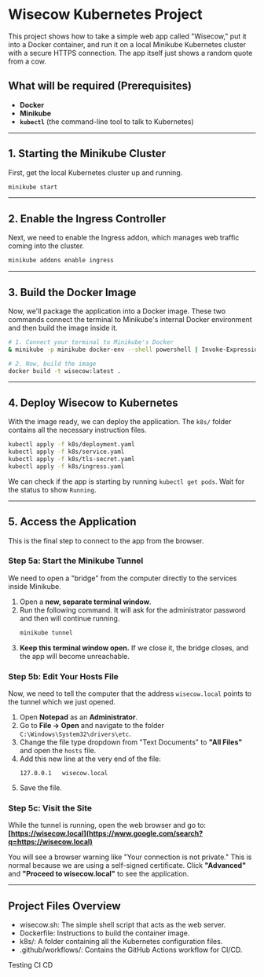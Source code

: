# Wisecow Kubernetes Project

This project shows how to take a simple web app called "Wisecow," put it into a Docker container, and run it on a local Minikube Kubernetes cluster with a secure HTTPS connection. The app itself just shows a random quote from a cow.

## What will be required (Prerequisites)

  * **Docker**
  * **Minikube**
  * **`kubectl`** (the command-line tool to talk to Kubernetes)

-----

## 1. Starting the Minikube Cluster

First, get the local Kubernetes cluster up and running.

```bash
minikube start
```

-----

## 2. Enable the Ingress Controller

Next, we need to enable the Ingress addon, which manages web traffic coming into the cluster.

```bash
minikube addons enable ingress
```

-----

## 3. Build the Docker Image

Now, we'll package the application into a Docker image. These two commands connect the terminal to Minikube's internal Docker environment and then build the image inside it.

```bash
# 1. Connect your terminal to Minikube's Docker
& minikube -p minikube docker-env --shell powershell | Invoke-Expression

# 2. Now, build the image
docker build -t wisecow:latest .
```

-----

## 4. Deploy Wisecow to Kubernetes

With the image ready, we can deploy the application. The `k8s/` folder contains all the necessary instruction files.

```bash
kubectl apply -f k8s/deployment.yaml
kubectl apply -f k8s/service.yaml
kubectl apply -f k8s/tls-secret.yaml
kubectl apply -f k8s/ingress.yaml
```

We can check if the app is starting by running `kubectl get pods`. Wait for the status to show `Running`.

-----

## 5. Access the Application

This is the final step to connect to the app from the browser.

### Step 5a: Start the Minikube Tunnel

We need to open a "bridge" from the computer directly to the services inside Minikube.

1.  Open a **new, separate terminal window**.
2.  Run the following command. It will ask for the administrator password and then will continue running.
    ```bash
    minikube tunnel
    ```
3.  **Keep this terminal window open.** If we close it, the bridge closes, and the app will become unreachable.

### Step 5b: Edit Your Hosts File

Now, we need to tell the computer that the address `wisecow.local` points to the tunnel which we just opened.

1.  Open **Notepad** as an **Administrator**.
2.  Go to **File -> Open** and navigate to the folder `C:\Windows\System32\drivers\etc`.
3.  Change the file type dropdown from "Text Documents" to **"All Files"** and open the `hosts` file.
4.  Add this new line at the very end of the file:
    ```
    127.0.0.1   wisecow.local
    ```
5.  Save the file.

### Step 5c: Visit the Site

While the tunnel is running, open the web browser and go to:
**[https://wisecow.local](https://www.google.com/search?q=https://wisecow.local)**


You will see a browser warning like "Your connection is not private." This is normal because we are using a self-signed certificate. Click **"Advanced"** and **"Proceed to wisecow.local"** to see the application.

-----

## Project Files Overview

  * wisecow.sh: The simple shell script that acts as the web server.
  * Dockerfile: Instructions to build the container image.
  * k8s/: A folder containing all the Kubernetes configuration files.
  * .github/workflows/: Contains the GitHub Actions workflow for CI/CD.


  Testing CI CD
